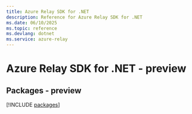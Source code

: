 ```yaml
---
title: Azure Relay SDK for .NET
description: Reference for Azure Relay SDK for .NET
ms.date: 06/10/2025
ms.topic: reference
ms.devlang: dotnet
ms.service: azure-relay
---
```

# Azure Relay SDK for .NET - preview
## Packages - preview
[!INCLUDE [packages](relay-index.md)]